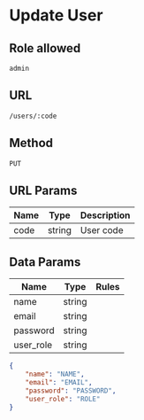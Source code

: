 # Update User

## Role allowed
`admin`

## URL
`/users/:code`

## Method
`PUT`

## URL Params
| Name | Type | Description |
| --- | --- | --- |
| code | string | User code |

## Data Params
| Name | Type | Rules |
| --- | --- | --- |
| name | string |
| email | string |
| password | string |
| user_role | string |

```json
{
    "name": "NAME",
    "email": "EMAIL",
    "password": "PASSWORD",
    "user_role": "ROLE"
}
```